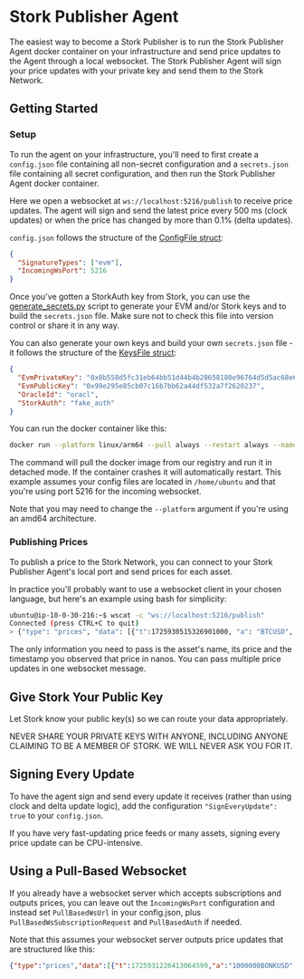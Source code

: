 # Stork Publisher Agent

The easiest way to become a Stork Publisher is to run the Stork Publisher Agent docker container on your infrastructure and send price updates to the Agent through a local websocket. The Stork Publisher Agent will sign your price updates with your private key and send them to the Stork Network.

## Getting Started

### Setup
To run the agent on your infrastructure, you'll need to first create a `config.json` file containing all non-secret configuration and a `secrets.json` file containing all secret configuration, and then run the Stork Publisher Agent docker container.

Here we open a websocket at `ws://localhost:5216/publish` to receive price updates. The agent will sign and send the latest price every 500 ms (clock updates) or when the price has changed by more than 0.1% (delta updates). 

`config.json` follows the structure of the [ConfigFile struct](config.go):
```json
{
  "SignatureTypes": ["evm"],
  "IncomingWsPort": 5216
}
```

Once you've gotten a StorkAuth key from Stork, you can use the [generate_secrets.py](../../python/src/generate_secrets/generate_secrets.py) script to generate your EVM and/or Stork keys and to build the `secrets.json` file. Make sure not to check this file into version control or share it in any way. 

You can also generate your own keys and build your own `secrets.json` file - it follows the structure of the [KeysFile struct](config.go):
```json
{
  "EvmPrivateKey": "0x8b558d5fc31eb64bb51d44b4b28658180e96764d5d5ac68e6d124f86f576d9de",
  "EvmPublicKey": "0x99e295e85cb07c16b7bb62a44df532a7f2620237",
  "OracleId": "oracl",
  "StorkAuth": "fake_auth"
}
```

You can run the docker container like this:
```bash
docker run --platform linux/arm64 --pull always --restart always --name publisher-agent -p 5216:5216 -v /home/ubuntu/config.json:/etc/config.json -v /home/ubuntu/secrets.json:/etc/secrets.json -d --log-opt max-size=1g storknetwork/publisher-agent:v1.0.0 start -c /etc/config.json -k /etc/secrets.json
```
The command will pull the docker image from our registry and run it in detached mode. If the container crashes it will automatically restart. This example assumes your config files are located in `/home/ubuntu` and that you're using port 5216 for the incoming websocket.

Note that you may need to change the `--platform` argument if you're using an amd64 architecture.

### Publishing Prices
To publish a price to the Stork Network, you can connect to your Stork Publisher Agent's local port and send prices for each asset.

In practice you'll probably want to use a websocket client in your chosen language, but here's an example using bash for simplicity:
```bash
ubuntu@ip-10-0-30-216:~$ wscat -c "ws://localhost:5216/publish"
Connected (press CTRL+C to quit)
> {"type": "prices", "data": [{"t":1725930515326901000, "a": "BTCUSD", "v": 57565.21}, {"t":1725930515326901500, "a": "ETHUSD", "v": 2565.21}]}
```
The only information you need to pass is the asset's name, its price and the timestamp you observed that price in nanos. You can pass multiple price updates in one websocket message.

## Give Stork Your Public Key
Let Stork know your public key(s) so we can route your data appropriately.

NEVER SHARE YOUR PRIVATE KEYS WITH ANYONE, INCLUDING ANYONE CLAIMING TO BE A MEMBER OF STORK. WE WILL NEVER ASK YOU FOR IT.

## Signing Every Update
To have the agent sign and send every update it receives (rather than using clock and delta update logic), add the configuration `"SignEveryUpdate": true` to your `config.json`.

If you have very fast-updating price feeds or many assets, signing every price update can be CPU-intensive.

## Using a Pull-Based Websocket
If you already have a websocket server which accepts subscriptions and outputs prices, you can leave out the `IncomingWsPort` configuration and instead set `PullBasedWsUrl` in your config.json, plus `PullBasedWsSubscriptionRequest` and `PullBasedAuth` if needed.

Note that this assumes your websocket server outputs price updates that are structured like this:
```json
{"type":"prices","data":[{"t":1725931226413064599,"a":"1000000BONKUSD","p":17.17585875},{"t":1725931226413065579,"a":"1000000BONKUSDMARK","p":17.167358324999995}}
```
